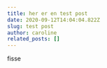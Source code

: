 ```yaml
---
title: her er en test post
date: 2020-09-12T14:04:04.822Z
slug: test post
author: caroline
related_posts: []
---
```

fisse